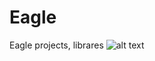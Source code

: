 # Eagle
Eagle projects, librares
![alt text](https://raw.githubusercontent.com/devkrzyzanowski/Eagle/master/STEPSTICK_img.png)
